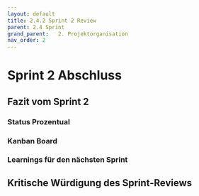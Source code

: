 ```yaml
---
layout: default
title: 2.4.2 Sprint 2 Review
parent: 2.4 Sprint
grand_parent:   2. Projektorganisation  
nav_order: 2
---
```

# Sprint 2 Abschluss

## Fazit vom Sprint 2




### Status Prozentual



### Kanban Board



### Learnings für den nächsten Sprint


## Kritische Würdigung des Sprint-Reviews

